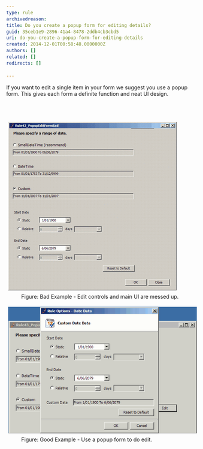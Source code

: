 ```yaml
---
type: rule
archivedreason: 
title: Do you create a popup form for editing details?
guid: 35ceb1e9-2896-41a4-8478-2ddb4cb3cbd5
uri: do-you-create-a-popup-form-for-editing-details
created: 2014-12-01T00:58:48.0000000Z
authors: []
related: []
redirects: []

---
```



<p>If you want to edit a single item in your form we suggest you use a 
popup form. This gives each form a definite function and neat UI design.</p>
<br><excerpt class='endintro'></excerpt><br>
<dl class="badImage"><dt>
      <img alt="without popup form" src="../../assets/NonePopupEditForm.gif" style="margin:5px;" />
   </dt><dd>Figure: Bad Example - Edit controls and main UI are messed up.</dd></dl><dl class="goodImage"><dt>
      <img alt="with popup edit form" src="../../assets/PopupEditForm.gif" style="margin:5px;" />
   </dt><dd>Figure: Good Example - Use a popup form to do edit.</dd></dl>


